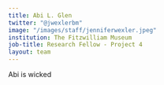 ```yaml
---
title: Abi L. Glen
twitter: "@jwexlerbm"
image: "/images/staff/jenniferwexler.jpeg"
institution: The Fitzwilliam Museum
job-title: Research Fellow - Project 4
layout: team
---
```

Abi is wicked
